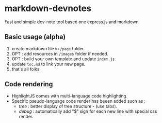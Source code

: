 # markdown-devnotes

Fast and simple dev-note tool based one express.js and markdown

## Basic usage (alpha)

1. create markdown file in `/page` folder.
1. OPT : add resources in `/images` folder if needed.
1. OPT : build your own template and update `index.js`.
1. update `toc.md` to link your new page.
1. that's all folks

## Code rendering

- HighlightJS comes with multi-language code highlighting.
- Specific pseudo-language code render has beeen added such as :
	- _tree_ : better display of tree structure - (use tabs).
	- _debug_ : automatically add "$" sign for each new line with special css render. 


